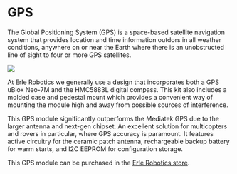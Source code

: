 # GPS

The Global Positioning System (GPS) is a space-based satellite navigation system that provides location and time information outdors in all weather conditions, anywhere on or near the Earth where there is an unobstructed line of sight to four or more GPS satellites.

![](https://erlerobotics.com/blog/wp-content/uploads/2014/11/erle-gps1.jpg)

At Erle Robotics we generally use a design that incorporates both a GPS uBlox Neo-7M and the HMC5883L digital compass. This kit also includes a molded case and pedestal mount which provides a convenient way of mounting the module high and away from possible sources of interference.

This GPS module significantly outperforms the Mediatek GPS due to the larger antenna and next-gen chipset. An excellent solution for multicopters and rovers in particular, where GPS accuracy is paramount. It features active circuitry for the ceramic patch antenna, rechargeable backup battery for warm starts, and I2C EEPROM for configuration storage.

This GPS module can be purchased in the [Erle Robotics store](https://erlerobotics.com/blog/product/erle-gps-erle-ublox-gps-compass-kit/).